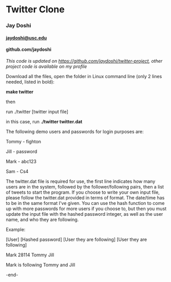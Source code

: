 # Twitter Clone

### Jay Doshi

#### jaydoshi@usc.edu

#### github.com/jaydoshi


*This code is updated on https://github.com/jaydoshi/twitter-project, other project code is available on my profile*

Download all the files, open the folder in Linux command line (only 2 lines needed, listed in bold):

**make twitter**

then

run ./twitter [twitter input file]

in this case, run **./twitter twitter.dat**

The following demo users and passwords for login purposes are: 

Tommy - fighton

Jill - password

Mark - abc123

Sam - Cs4

The twitter.dat file is required for use, the first line indicates how many users are in the system, followed by the follower/following pairs, then a list of tweets to start the program. If you choose to write your own input file, please follow the twitter.dat provided in terms of format. The date/time has to be in the same format I've given. You can use the hash function to come up with more passwords for more users if you choose to, but then you must update the input file with the hashed password integer, as well as the user name, and who they are following.

Example:

[User] [Hashed password] [User they are following] [User they are following]

Mark 28114 Tommy Jill

Mark is following Tommy and Jill

-end-
